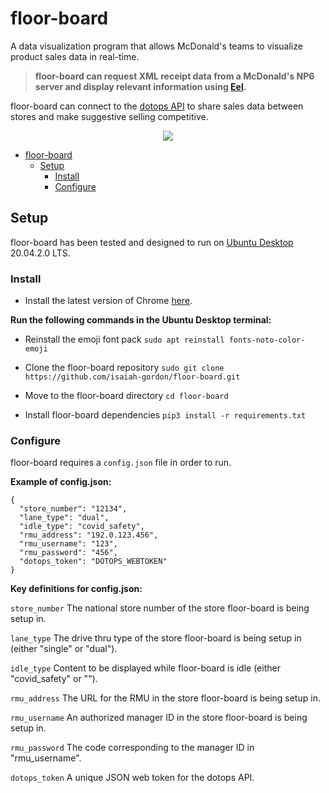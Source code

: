 # floor-board

A data visualization program that allows McDonald's teams to visualize product sales data in real-time. 

> **floor-board can request XML receipt data from a McDonald's NP6 server and display relevant information using [Eel](https://github.com/ChrisKnott/Eel).**

floor-board can connect to the [dotops API](https://github.com/isaiah-gordon/dotops) to share sales data between stores and make suggestive selling competitive.


<p align="center"><img src="https://storage.googleapis.com/dotops.app/floor_board_image.jpg" ></p>


- [floor-board](#floor-board)
  - [Setup](#setup)
    - [Install](#install)
    - [Configure](#configure)


## Setup
floor-board has been tested and designed to run on [Ubuntu Desktop](https://ubuntu.com/download/desktop) 20.04.2.0 LTS.

### Install
- Install the latest version of Chrome [here](https://www.google.com/intl/en_ca/chrome/).

**Run the following commands in the Ubuntu Desktop terminal:**

- Reinstall the emoji font pack `sudo apt reinstall fonts-noto-color-emoji`

- Clone the floor-board repository `sudo git clone https://github.com/isaiah-gordon/floor-board.git`

- Move to the floor-board directory `cd floor-board`

- Install floor-board dependencies `pip3 install -r requirements.txt`

### Configure
floor-board requires a `config.json` file in order to run.

**Example of config.json:**
```
{
  "store_number": "12134",
  "lane_type": "dual",
  "idle_type": "covid_safety",
  "rmu_address": "192.0.123.456",
  "rmu_username": "123",
  "rmu_password": "456",
  "dotops_token": "DOTOPS_WEBTOKEN"
}
```

**Key definitions for config.json:**

`store_number` The national store number of the store floor-board is being setup in.

`lane_type` The drive thru type of the store floor-board is being setup in (either "single" or "dual").

`idle_type` Content to be displayed while floor-board is idle (either "covid_safety" or "").

`rmu_address` The URL for the RMU in the store floor-board is being setup in.

`rmu_username` An authorized manager ID in the store floor-board is being setup in.

`rmu_password` The code corresponding to the manager ID in "rmu_username".

`dotops_token` A unique JSON web token for the dotops API.
